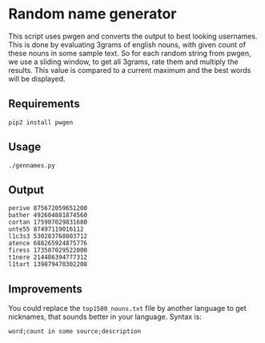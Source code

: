 # Random name generator

This script uses pwgen and converts the output to best looking usernames. This
is done by evaluating 3grams of english nouns, with given count of these nouns
in some sample text.
So for each random string from pwgen, we use a sliding window, to get all
3grams, rate them and multiply the results. This value is compared to a current
maximum and the best words will be displayed.

## Requirements
```
pip2 install pwgen
```

## Usage
```
./gennames.py
```

## Output
```
perive 875672059651200
bather 492604881874560
cortan 175907029831680
unte55 87497119016112
l1c3s3 530283768803712
atence 688265924875776
firess 173507029522000
t1nere 214486394777312
l1tart 139879470302208
```

## Improvements

You could replace the `top1500_nouns.txt` file by another language to get nicknames, that sounds better in your language.
Syntax is:

```
word;count in some source;description
```
